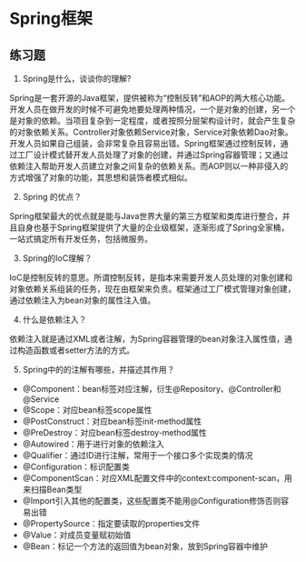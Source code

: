 # Spring框架

## 练习题

1. Spring是什么，谈谈你的理解?

Spring是一套开源的Java框架，提供被称为“控制反转”和AOP的两大核心功能。开发人员在做开发的时候不可避免地要处理两种情况，一个是对象的创建，另一个是对象的依赖。当项目复杂到一定程度，或者按照分层架构设计时，就会产生复杂的对象依赖关系。Controller对象依赖Service对象，Service对象依赖Dao对象。开发人员如果自己组装，会非常复杂且容易出错。Spring框架通过控制反转，通过工厂设计模式替开发人员处理了对象的创建，并通过Spring容器管理；又通过依赖注入帮助开发人员建立对象之间复杂的依赖关系。而AOP则以一种非侵入的方式增强了对象的功能，其思想和装饰者模式相似。

2. Spring 的优点？

Spring框架最大的优点就是能与Java世界大量的第三方框架和类库进行整合，并且自身也基于Spring框架提供了大量的企业级框架，逐渐形成了Spring全家桶，一站式搞定所有开发任务，包括微服务。

3. Spring的IoC理解？

IoC是控制反转的意思。所谓控制反转，是指本来需要开发人员处理的对象创建和对象依赖关系组装的任务，现在由框架来负责。框架通过工厂模式管理对象创建，通过依赖注入为bean对象的属性注入值。

4. 什么是依赖注入？

依赖注入就是通过XML或者注解，为Spring容器管理的bean对象注入属性值，通过构造函数或者setter方法的方式。

5. Spring中的的注解有哪些，并描述其作用？

* @Component：bean标签对应注解，衍生@Repository、@Controller和@Service
* @Scope：对应bean标签scope属性
* @PostConstruct：对应bean标签init-method属性
* @PreDestroy：对应bean标签destroy-method属性
* @Autowired：用于进行对象的依赖注入
* @Qualifier：通过ID进行注解，常用于一个接口多个实现类的情况
* @Configuration：标识配置类
* @ComponentScan：对应XML配置文件中的context:component-scan，用来扫描Bean类型
* @Import引入其他的配置类，这些配置类不能用@Configuration修饰否则容易出错
* @PropertySource：指定要读取的properties文件
* @Value：对成员变量赋初始值
* @Bean：标记一个方法的返回值为bean对象，放到Spring容器中维护